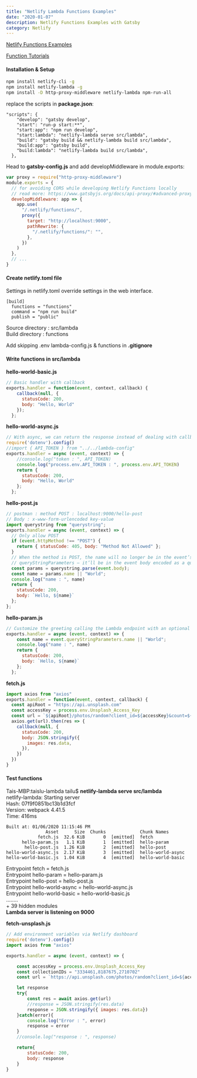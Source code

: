 ```yaml
---
title: "Netlify Lambda Functions Examples"
date: "2020-01-07"
description: Netlify Functions Examples with Gatsby
category: Netlify
---
```


[Netlify Functions Examples](https://functions-playground.netlify.com/)

[Function Tutorials](https://functions.netlify.com/tutorials/)

#### Installation & Setup
```bash
npm install netlify-cli -g
npm install netlify-lambda -g
npm install -D http-proxy-middleware netlify-lambda npm-run-all
```

replace the scripts in **package.json**:
```
"scripts": {
    "develop": "gatsby develop",
    "start": "run-p start:**",
    "start:app": "npm run develop",
    "start:lambda": "netlify-lambda serve src/lambda",
    "build": "gatsby build && netlify-lambda build src/lambda",
    "build:app": "gatsby build",
    "build:lambda": "netlify-lambda build src/lambda",
  },
```

Head to **gatsby-config.js** and add developMiddleware in module.exports:
```js
var proxy = require("http-proxy-middleware")
module.exports = {
  // for avoiding CORS while developing Netlify Functions locally
  // read more: https://www.gatsbyjs.org/docs/api-proxy/#advanced-proxying
  developMiddleware: app => {
    app.use(
      "/.netlify/functions/",
      proxy({
        target: "http://localhost:9000",
        pathRewrite: {
          "/.netlify/functions/": "",
        },
      })
    )
  },
  // ...
}
```

#### Create netlify.toml file

Settings in netlify.toml override settings in the web interface.
```
[build]  
  functions = "functions"  
  command = "npm run build"  
  publish = "public"  
```
Source directory : src/lambda  
Build directory : functions  

Add skipping .env lambda-config.js & functions in **.gitignore** 

#### Write functions in src/lambda

**hello-world-basic.js**
```js
// Basic handler with callback
exports.handler = function(event, context, callback) {
    callback(null, {
      statusCode: 200,
      body: "Hello, World"
    });
  };
```

**hello-world-async.js**
```js
// With async, we can return the response instead of dealing with callbacks.
require('dotenv').config()
//import { API_TOKEN } from "../../lambda-config"
exports.handler = async (event, context) => {
    //console.log("token : ", API_TOKEN)
    console.log("process.env.API_TOKEN : ", process.env.API_TOKEN)
    return {
      statusCode: 200,
      body: "Hello, World"
    };
  };
```

**hello-post.js**
```js
// postman : method POST : localhost:9000/hello-post
// Body : x-www-form-urlencoded key-value
import querystring from "querystring";
exports.handler = async (event, context) => {
  // Only allow POST
  if (event.httpMethod !== "POST") {
    return { statusCode: 405, body: "Method Not Allowed" };
  }
  // When the method is POST, the name will no longer be in the event’s
  // queryStringParameters – it’ll be in the event body encoded as a query string
  const params = querystring.parse(event.body);
  const name = params.name || "World";
  console.log("name : ", name)
  return {
    statusCode: 200,
    body: `Hello, ${name}`
  };
};
```

**hello-param.js**
```js
// Customize the greeting calling the Lambda endpoint with an optional name parameter.
exports.handler = async (event, context) => {
    const name = event.queryStringParameters.name || "World";
    console.log("name : ", name)
    return {
      statusCode: 200,
      body: `Hello, ${name}`
    };
  };
```

**fetch.js**
```js
import axios from "axios"
exports.handler = function(event, context, callback) {
  const apiRoot = "https://api.unsplash.com"
  const accessKey = process.env.Unsplash_Access_Key
  const url = `${apiRoot}/photos/random?client_id=${accessKey}&count=${10}&collections='3816141,1154337,1254279'`
  axios.get(url).then(res => {
    callback(null, {
      statusCode: 200,
      body: JSON.stringify({
        images: res.data,
      }),
    })
  })
}
```

#### Test functions

Tais-MBP:taislu-lambda tailu$ **netlify-lambda serve src/lambda**  
netlify-lambda: Starting server  
Hash: 07f9f0851bc13b1d3fcf  
Version: webpack 4.41.5  
Time: 416ms  
```
Built at: 01/06/2020 11:15:46 PM  
               Asset      Size  Chunks             Chunk Names  
            fetch.js  32.6 KiB       0  [emitted]  fetch  
      hello-param.js   1.1 KiB       1  [emitted]  hello-param  
       hello-post.js  1.26 KiB       2  [emitted]  hello-post  
hello-world-async.js  2.17 KiB       3  [emitted]  hello-world-async  
hello-world-basic.js  1.04 KiB       4  [emitted]  hello-world-basic  
```
Entrypoint fetch = fetch.js  
Entrypoint hello-param = hello-param.js  
Entrypoint hello-post = hello-post.js  
Entrypoint hello-world-async = hello-world-async.js  
Entrypoint hello-world-basic = hello-world-basic.js  
........    
    + 39 hidden modules  
**Lambda server is listening on 9000**  

**fetch-unsplash.js**

```js
// Add environment variables via Netlify dashboard
require('dotenv').config()
import axios from "axios"

exports.handler = async (event, context) => {

    const accessKey = process.env.Unsplash_Access_Key
    const collectionIDs = "3334461,8187675,2710702"
    const url = `https://api.unsplash.com/photos/random?client_id=${accessKey}&count=${10}&collections=${collectionIDs}`

    let response
    try{
        const res = await axios.get(url)
        //response = JSON.stringify(res.data)
        response = JSON.stringify({ images: res.data})
    }catch(error){
        console.log("Error : ", error)
        response = error
    }
    //console.log("response : ", response)

    return{
        statusCode: 200,
        body: response
    }
}
```
